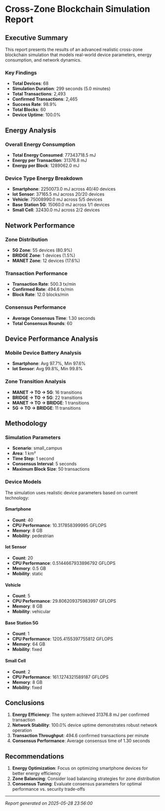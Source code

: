 # Cross-Zone Blockchain Simulation Report

## Executive Summary

This report presents the results of an advanced realistic cross-zone blockchain simulation 
that models real-world device parameters, energy consumption, and network dynamics.

### Key Findings

- **Total Devices**: 68
- **Simulation Duration**: 299 seconds (5.0 minutes)
- **Total Transactions**: 2,493
- **Confirmed Transactions**: 2,465
- **Success Rate**: 98.9%
- **Total Blocks**: 60
- **Device Uptime**: 100.0%

## Energy Analysis

### Overall Energy Consumption
- **Total Energy Consumed**: 77343718.5 mJ
- **Energy per Transaction**: 31376.8 mJ
- **Energy per Block**: 1289062.0 mJ

### Device Type Energy Breakdown
- **Smartphone**: 2250073.0 mJ across 40/40 devices
- **Iot Sensor**: 37165.5 mJ across 20/20 devices
- **Vehicle**: 75008990.0 mJ across 5/5 devices
- **Base Station 5G**: 15060.0 mJ across 1/1 devices
- **Small Cell**: 32430.0 mJ across 2/2 devices

## Network Performance

### Zone Distribution
- **5G Zone**: 55 devices (80.9%)
- **BRIDGE Zone**: 1 devices (1.5%)
- **MANET Zone**: 12 devices (17.6%)

### Transaction Performance
- **Transaction Rate**: 500.3 tx/min
- **Confirmed Rate**: 494.6 tx/min
- **Block Rate**: 12.0 blocks/min

### Consensus Performance
- **Average Consensus Time**: 1.30 seconds
- **Total Consensus Rounds**: 60

## Device Performance Analysis

### Mobile Device Battery Analysis
- **Smartphone**: Avg 97.7%, Min 97.6%
- **Iot Sensor**: Avg 99.8%, Min 99.8%

### Zone Transition Analysis
- **MANET → TO → 5G**: 16 transitions
- **BRIDGE → TO → 5G**: 22 transitions
- **MANET → TO → BRIDGE**: 1 transitions
- **5G → TO → BRIDGE**: 11 transitions

## Methodology

### Simulation Parameters
- **Scenario**: small_campus
- **Area**: 1 km²
- **Time Step**: 1 second
- **Consensus Interval**: 5 seconds
- **Maximum Block Size**: 50 transactions

### Device Models
The simulation uses realistic device parameters based on current technology:

#### Smartphone
- **Count**: 40
- **CPU Performance**: 10.317858399995 GFLOPS
- **Memory**: 8 GB
- **Mobility**: pedestrian

#### Iot Sensor
- **Count**: 20
- **CPU Performance**: 0.5144667933896792 GFLOPS
- **Memory**: 0.5 GB
- **Mobility**: static

#### Vehicle
- **Count**: 5
- **CPU Performance**: 29.806209375983997 GFLOPS
- **Memory**: 8 GB
- **Mobility**: vehicular

#### Base Station 5G
- **Count**: 1
- **CPU Performance**: 1205.4155397755812 GFLOPS
- **Memory**: 64 GB
- **Mobility**: fixed

#### Small Cell
- **Count**: 2
- **CPU Performance**: 161.1274321589187 GFLOPS
- **Memory**: 8 GB
- **Mobility**: fixed

## Conclusions

1. **Energy Efficiency**: The system achieved 31376.8 mJ per confirmed transaction
2. **Network Stability**: 100.0% device uptime demonstrates robust network operation
3. **Transaction Throughput**: 494.6 confirmed transactions per minute
4. **Consensus Performance**: Average consensus time of 1.30 seconds

## Recommendations

1. **Energy Optimization**: Focus on optimizing smartphone devices for better energy efficiency
2. **Zone Balancing**: Consider load balancing strategies for zone distribution
3. **Consensus Tuning**: Evaluate consensus parameters for optimal performance vs. security trade-offs

---
*Report generated on 2025-05-28 23:56:00*
